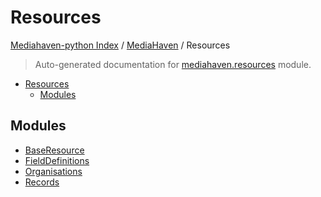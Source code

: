 # Resources

[Mediahaven-python Index](../../README.md#mediahaven-python-index) /
[MediaHaven](../index.md#mediahaven) /
Resources

> Auto-generated documentation for [mediahaven.resources](../../../mediahaven/resources/__init__.py) module.

- [Resources](#resources)
  - [Modules](#modules)

## Modules

- [BaseResource](./base_resource.md)
- [FieldDefinitions](./field_definitions.md)
- [Organisations](./organisations.md)
- [Records](./records.md)